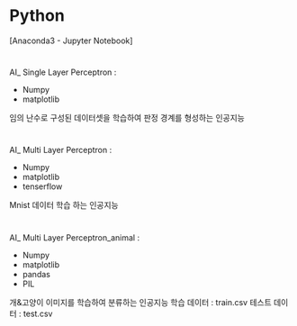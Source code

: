 # Python
[Anaconda3 - Jupyter Notebook]


#
AI_ Single Layer Perceptron :
- Numpy
- matplotlib

임의 난수로 구성된 데이터셋을 학습하여
판정 경계를 형성하는 인공지능

#
AI_ Multi Layer Perceptron :
- Numpy
- matplotlib
- tenserflow 

Mnist 데이터 학습 하는 인공지능

#
AI_ Multi Layer Perceptron_animal :
- Numpy
- matplotlib
- pandas 
- PIL

개&고양이 이미지를 학습하여 분류하는 인공지능
학습 데이터 : train.csv
테스트 데이터 : test.csv

#
